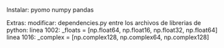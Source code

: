 Instalar:
    pyomo
    numpy
    pandas

Extras:
    modificar:
        dependencies.py entre los archivos de librerias de python:
            linea 1002: _floats = [np.float64, np.float16, np.float32, np.float64]
            linea 1016: _complex = [np.complex128, np.complex64, np.complex128]
